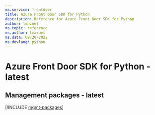 ```yaml
---
ms.service: frontdoor
title: Azure Front Door SDK for Python
description: Reference for Azure Front Door SDK for Python
author: lmazuel
ms.topic: reference
ms.author: lmazuel
ms.data: 09/20/2022
ms.devlang: python
---
```

# Azure Front Door SDK for Python - latest

## Management packages - latest
[!INCLUDE [mgmt-packages](front-door-mgmt-index.md)]